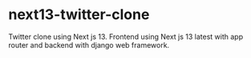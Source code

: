 # next13-twitter-clone
Twitter clone using Next js 13.
Frontend using Next js 13 latest with app router and backend with django web framework.
